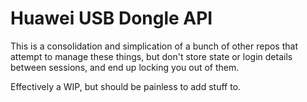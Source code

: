# Huawei USB Dongle API

This is a consolidation and simplication of a bunch of other repos that
attempt to manage these things, but don't store state or login details
between sessions, and end up locking you out of them.

Effectively a WIP, but should be painless to add stuff to.


